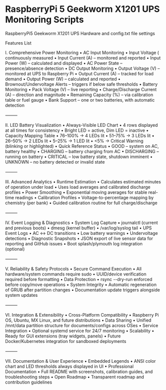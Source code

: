# RaspberryPi 5 Geekworm X1201 UPS Monitoring Scripts
RaspberryPi5 Geekworm X1201 UPS Hardware and config.txt file settings 

Features List

I. Comprehensive Power Monitoring
	•	AC Input Monitoring
	•	Input Voltage (
 continuously measured
	•	Input Current (A) – monitored and reported
	•	Input Power (W) – calculated and displayed
	•	AC Power State – presence/absence detection
	•	DC Output Monitoring
	•	Output Voltage (V) – monitored at UPS to Raspberry Pi
	•	Output Current (A) – tracked for load demand
	•	Output Power (W) – calculated and reported
	•	Brownout/Undervoltage Alerts – triggers if below safe thresholds
	•	Battery Monitoring
	•	Pack Voltage (V) – live reporting
	•	Charge/Discharge Current (A) – direction and magnitude
	•	Remaining Capacity (%) – via calibration table or fuel gauge
	•	Bank Support – one or two batteries, with automatic detection

⸻

II. LED Battery Visualization
	•	Always-Visible LED Chart
	•	4 rows displayed at all times for consistency
	•	Bright LED = active, Dim LED = inactive
	•	Capacity Mapping Table
	•	76–100% → 4 LEDs lit
	•	51–75% → 3 LEDs lit
	•	26–50% → 2 LEDs lit
	•	5–25% → 1 LED lit
	•	<5% → Critical Warning (blinking or highlighted)
	•	Quick Reference Status
	•	GOOD – system on AC, battery healthy
	•	CHARGING – battery charging from AC
	•	DISCHARGING – running on battery
	•	CRITICAL – low battery state, shutdown imminent
	•	UNKNOWN – no battery detected or invalid state

⸻

III. Advanced Analytics
	•	Runtime Estimation
	•	Calculates estimated minutes of operation under load
	•	Uses load averages and calibrated discharge profiles
	•	Power Smoothing
	•	Exponential moving averages for stable real-time readings
	•	Calibration Profiles
	•	Voltage-to-percentage mapping by chemistry (per bank)
	•	Guided calibration routine for full charge/discharge

⸻

IV. Event Logging & Diagnostics
	•	System Log Capture
	•	journalctl (current and previous boots)
	•	dmesg (kernel buffer)
	•	/var/log/syslog tail
	•	UPS Event Logs
	•	AC ↔ DC transitions
	•	Low battery warnings
	•	Undervoltage detections
	•	Diagnostic Snapshots
	•	JSON export of live sensor data for reporting and GitHub issues
	•	Boot splash/plymouth log integration (optional)

⸻

V. Reliability & Safety Protocols
	•	Secure Command Execution
	•	All hardware/system commands require sudo
	•	UUID/device verification required before formatting
	•	Data Protection
	•	rsync --dry-run enforced before copy/move operations
	•	System Integrity
	•	Automatic regeneration of GRUB after partition changes
	•	Documentation update triggers alongside system updates

⸻

VI. Integration & Extensibility
	•	Cross-Platform Compatibility
	•	Raspberry Pi OS, Ubuntu, MX Linux, and future distributions
	•	Data Sharing
	•	Unified /mnt/data partition structure for documents/configs across OSes
	•	Service Integration
	•	Optional systemd service for 24/7 monitoring
	•	Scalability
	•	Ready for GUI extensions (tray widgets, panels)
	•	Future Docker/Kubernetes integration for sandboxed deployments

⸻

VII. Documentation & User Experience
	•	Embedded Legends
	•	ANSI color chart and LED thresholds always displayed in UI
	•	Professional Documentation
	•	Full README with screenshots, calibration guides, and troubleshooting steps
	•	Open Roadmap
	•	Transparent roadmap and contribution guidelines
